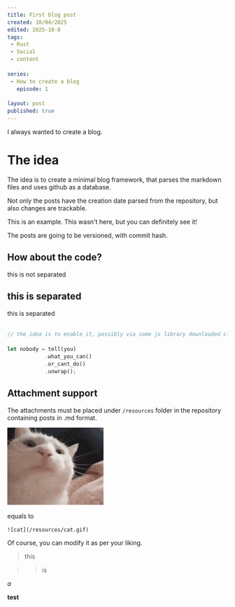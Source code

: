 ```yaml
---
title: First blog post
created: 10/04/2025
edited: 2025-10-8
tags:
 - Rust
 - Social
 - content

series:
 - How to create a blog
   episode: 1

layout: post
published: true
---
```


I always wanted to create a blog.


# The idea

The idea is to create a minimal blog framework, that parses the markdown files and uses github as a database.

Not only the posts have the creation date parsed from the repository, but also changes are trackable.

This is an example. This wasn't here, but you can definitely see it!

The posts are going to be versioned, with commit hash.

## How about the code?
this is not separated


this is separated
---
this is separated



```rust

// the idea is to enable it, possibly via some js library downloaded client side.

let nobody = tell(you)
            .what_you_can()
            .or_cant_do()
            .unwrap();

```


## Attachment support

The attachments must be placed under ```/resources``` folder in the repository containing posts in .md format.



![cat](/resources/cat.gif)

equals to 
```
![cat](/resources/cat.gif)
```

Of course, you can modify it as per your liking.


> this

>> is

*a*

**test**